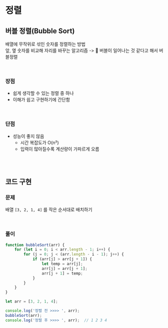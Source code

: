 # 정렬

## 버블 정렬(Bubble Sort)

배열에 무작위로 섞인 숫자를 정렬하는 방법  
앞, 옆 숫자를 비교해 자리를 바꾸는 알고리즘 -> 🧼 버블이 일어나는 것 같다고 해서 버블정렬

<br>

### 장점 

* 쉽게 생각할 수 있는 정렬 중 하나
* 이해가 쉽고 구현하기에 간단함

<br>

### 단점

* 성능이 좋지 않음
  * 시간 복잡도가 O(n²)
  * 입력이 많아질수록 계산량이 가파르게 오름

<br><br>

## 코드 구현

### 문제

배열 `[3, 2, 1, 4]` 를 작은 순서대로 배치하기

<br>

### 풀이

```js
function bubbleSort(arr) {
    for (let i = 0; i < arr.length - 1; i++) {
        for (j = 0; j < (arr.length - i - 1); j++) {
            if (arr[j] > arr[j + 1]) {
                let temp = arr[j];
                arr[j] = arr[j + 1];
                arr[j + 1] = temp;
            }
        }
    }
}

let arr = [3, 2, 1, 4];

console.log('정렬 전 >>>> ', arr);
bubbleSort(arr);
console.log('정렬 후 >>>> ', arr);  // 1 2 3 4
```

